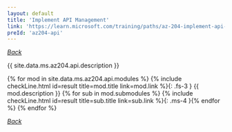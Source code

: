 ```yaml
---
layout: default
title: 'Implement API Management'
link: 'https://learn.microsoft.com/training/paths/az-204-implement-api-management/'
preId: 'az204-api'
---
```

[_Back_](.)

{{ site.data.ms.az204.api.description }}

<!-- {% assign counter = 0 %} {% assign result = page.preIds | append: "-" | append: counter %} -->
{% for mod in site.data.ms.az204.api.modules %}<!-- {% assign counter = counter | plus: 1 %}{% assign result = page.preIds | append: "-" | append: counter %} -->
{% include checkLine.html id=result title=mod.title link=mod.link %}{: .fs-3 }
<span class="ms-4">{{ mod.description }}</span>
{% for sub in mod.submodules %}<!-- {% assign counter = counter | plus: 1 %}{% assign result = page.preIds | append: "-" | append: counter %} -->
{% include checkLine.html id=result title=sub.title link=sub.link %}{: .ms-4 }{% endfor %}
{% endfor %}

[_Back_](.)